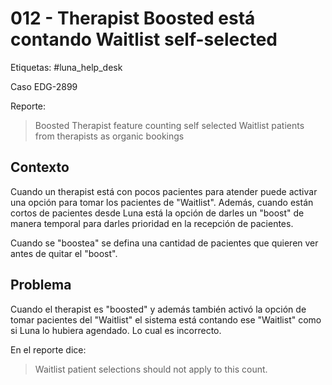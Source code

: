 # 012 - Therapist Boosted está contando Waitlist self-selected

Etiquetas: #luna_help_desk 

Caso EDG-2899

Reporte:

> Boosted Therapist feature counting self selected Waitlist patients from therapists as organic bookings

## Contexto

Cuando un therapist está con pocos pacientes para atender puede activar una opción para tomar los pacientes de "Waitlist". Además, cuando están cortos de pacientes desde Luna está la opción de darles un "boost" de manera temporal para darles prioridad en la recepción de pacientes.

Cuando se "boostea" se defina una cantidad de pacientes que quieren ver antes de quitar el "boost".

## Problema

Cuando el therapist es "boosted" y además también activó la opción de tomar pacientes del "Waitlist" el sistema está contando ese "Waitlist" como si Luna lo hubiera agendado. Lo cual es incorrecto.

En el reporte dice:
> Waitlist patient selections should not apply to this count.